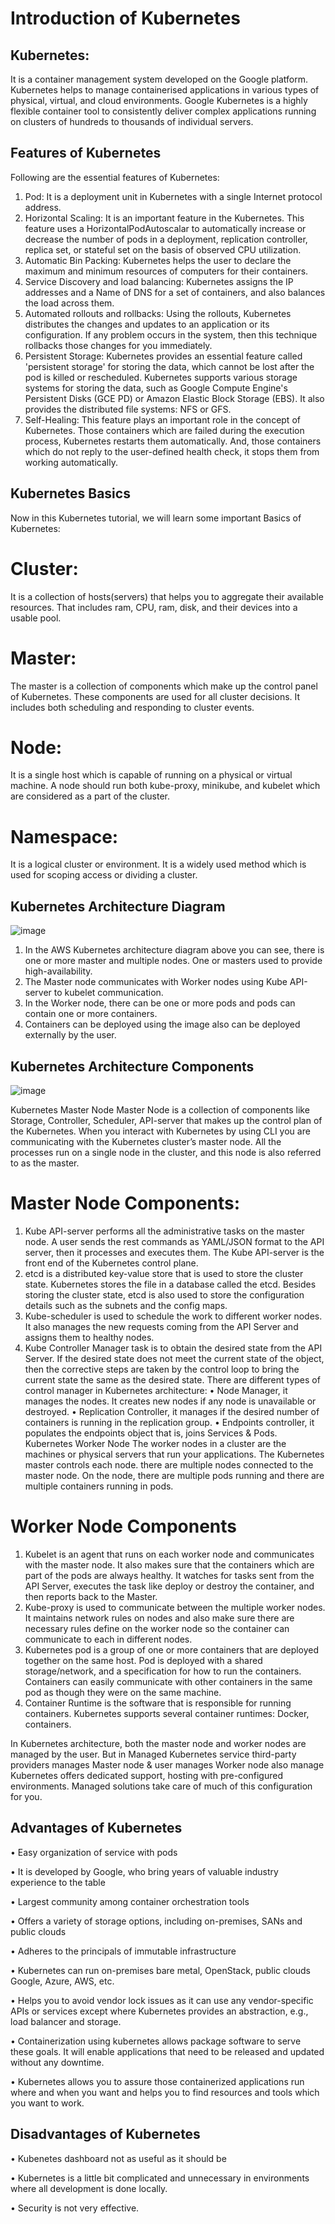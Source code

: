 # Introduction of Kubernetes
## Kubernetes:
It is a container management system developed on the Google platform. Kubernetes helps to manage containerised applications in various types of physical, virtual, and cloud environments. Google Kubernetes is a highly flexible container tool to consistently deliver complex applications running on clusters of hundreds to thousands of individual servers.
## Features of Kubernetes
Following are the essential features of Kubernetes:
1.	Pod: It is a deployment unit in Kubernetes with a single Internet protocol address.
2.	Horizontal Scaling: It is an important feature in the Kubernetes. This feature uses a HorizontalPodAutoscalar to automatically increase or decrease the number of pods in a deployment, replication controller, replica set, or stateful set on the basis of observed CPU utilization.
3.	Automatic Bin Packing: Kubernetes helps the user to declare the maximum and minimum resources of computers for their containers.
4.	Service Discovery and load balancing: Kubernetes assigns the IP addresses and a Name of DNS for a set of containers, and also balances the load across them.
5.	Automated rollouts and rollbacks: Using the rollouts, Kubernetes distributes the changes and updates to an application or its configuration. If any problem occurs in the system, then this technique rollbacks those changes for you immediately.
6.	Persistent Storage: Kubernetes provides an essential feature called 'persistent storage' for storing the data, which cannot be lost after the pod is killed or rescheduled. Kubernetes supports various storage systems for storing the data, such as Google Compute Engine's Persistent Disks (GCE PD) or Amazon Elastic Block Storage (EBS). It also provides the distributed file systems: NFS or GFS.
7.	Self-Healing: This feature plays an important role in the concept of Kubernetes. Those containers which are failed during the execution process, Kubernetes restarts them automatically. And, those containers which do not reply to the user-defined health check, it stops them from working automatically.

## Kubernetes Basics
Now in this Kubernetes tutorial, we will learn some important Basics of Kubernetes:

# Cluster:
It is a collection of hosts(servers) that helps you to aggregate their available resources. That includes ram, CPU, ram, disk, and their devices into a usable pool.

# Master:
The master is a collection of components which make up the control panel of Kubernetes. These components are used for all cluster decisions. It includes both scheduling and responding to cluster events.

# Node:
It is a single host which is capable of running on a physical or virtual machine. A node should run both kube-proxy, minikube, and kubelet which are considered as a part of the cluster.

# Namespace:
It is a logical cluster or environment. It is a widely used method which is used for scoping access or dividing a cluster.


## Kubernetes Architecture Diagram
 
 ![image](https://user-images.githubusercontent.com/103322378/215279994-0577da83-019e-461c-bf28-2d12d40c5ca4.png)
 
1) In the AWS Kubernetes architecture diagram above you can see, there is one or more master and multiple nodes. One or masters used to provide high-availability.
2) The Master node communicates with Worker nodes using Kube API-server to kubelet communication.
3) In the Worker node, there can be one or more pods and pods can contain one or more containers.
4) Containers can be deployed using the image also can be deployed externally by the user.

## Kubernetes Architecture Components

 ![image](https://user-images.githubusercontent.com/103322378/215280013-db07e470-ab0d-46cc-9a7e-b0d0955f811e.png)

 
Kubernetes Master Node
Master Node is a collection of components like Storage, Controller, Scheduler, API-server that makes up the control plan of the Kubernetes. When you interact with Kubernetes by using CLI you are communicating with the  Kubernetes cluster’s master node. All the processes run on a single node in the cluster, and this node is also referred to as the master.

# Master Node Components:
1) Kube API-server performs all the administrative tasks on the master node. A user sends the rest commands as YAML/JSON format to the API server, then it processes and executes them. The Kube API-server is the front end of the Kubernetes control plane.
2) etcd is a distributed key-value store that is used to store the cluster state. Kubernetes stores the file in a database called the etcd. Besides storing the cluster state, etcd is also used to store the configuration details such as the subnets and the config maps.
3) Kube-scheduler is used to schedule the work to different worker nodes. It also manages the new requests coming from the API Server and assigns them to healthy nodes.
4) Kube Controller Manager  task is to obtain the desired state from the API Server. If the desired state does not meet the current state of the object, then the corrective steps are taken by the control loop to bring the current state the same as the desired state.
There are different types of control manager in Kubernetes architecture:
•	Node Manager, it manages the nodes. It creates new nodes if any node is unavailable or destroyed.
•	Replication Controller, it manages if the desired number of containers is running in the replication group.
•	Endpoints controller, it populates the endpoints object that is, joins Services & Pods.
Kubernetes Worker Node
The worker nodes in a cluster are the machines or physical servers that run your applications. The Kubernetes master controls each node. there are multiple nodes connected to the master node. On the node, there are multiple pods running and there are multiple containers running in pods.
# Worker Node Components
1) Kubelet is an agent that runs on each worker node and communicates with the master node. It also makes sure that the containers which are part of the pods are always healthy. It watches for tasks sent from the API Server, executes the task like deploy or destroy the container, and then reports back to the Master.
2) Kube-proxy is used to communicate between the multiple worker nodes. It maintains network rules on nodes and also make sure there are necessary rules define on the worker node so the container can communicate to each in different nodes.
3) Kubernetes pod is a group of one or more containers that are deployed together on the same host. Pod is deployed with a shared storage/network, and a specification for how to run the containers. Containers can easily communicate with other containers in the same pod as though they were on the same machine.
4) Container Runtime is the software that is responsible for running containers. Kubernetes supports several container runtimes: Docker, containers.

In Kubernetes architecture, both the master node and worker nodes are managed by the user. But in Managed Kubernetes service third-party providers manages Master node & user manages Worker node also manage Kubernetes offers dedicated support, hosting with pre-configured environments. Managed solutions take care of much of this configuration for you.


## Advantages of Kubernetes
•	Easy organization of service with pods

•	It is developed by Google, who bring years of valuable industry experience to the table

•	Largest community among container orchestration tools

•	Offers a variety of storage options, including on-premises, SANs and public clouds

•	Adheres to the principals of immutable infrastructure

•	Kubernetes can run on-premises bare metal, OpenStack, public clouds Google, Azure, AWS, etc.

•	Helps you to avoid vendor lock issues as it can use any vendor-specific APIs or services except where Kubernetes provides an abstraction, e.g., load balancer and storage.

•	Containerization using kubernetes allows package software to serve these goals. It will enable applications that need to be released and updated without any downtime.

•	Kubernetes allows you to assure those containerized applications run where and when you want and helps you to find resources and tools which you want to work.

## Disadvantages of Kubernetes
•	Kubenetes dashboard not as useful as it should be

•	Kubernetes is a little bit complicated and unnecessary in environments where all development is done locally.

•	Security is not very effective.

